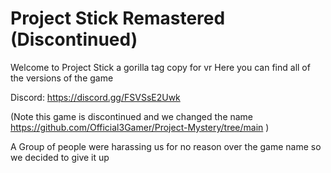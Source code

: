 # Project Stick Remastered (Discontinued)
Welcome to Project Stick a gorilla tag copy for vr
Here you can find all of the versions of the game 

Discord: https://discord.gg/FSVSsE2Uwk

(Note this game is discontinued and we changed the name https://github.com/Official3Gamer/Project-Mystery/tree/main )

A Group of people were harassing us for no reason over the game name so we decided to give it up
